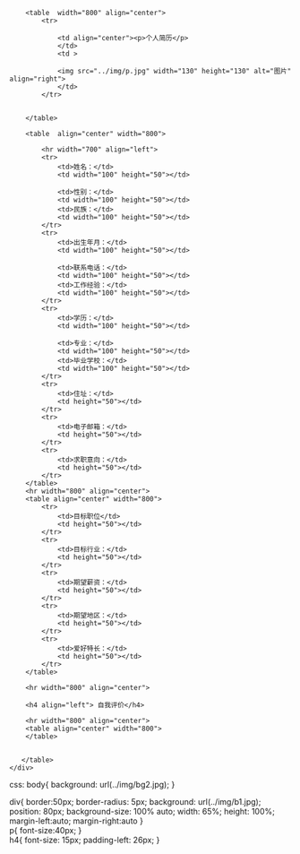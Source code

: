 <!DOCTYPE html>
<html>
<head>
	<title>简历二</title>
	<meta charset="utf-8">
	<link rel="stylesheet" type="text/css" href="../css/mystyle.css">
</head>
<body>
	<div>
		
		<table  width="800" align="center">
			<tr>
				
				<td align="center"><p>个人简历</p>
				</td>
				<td >
					
				<img src="../img/p.jpg" width="130" height="130" alt="图片" align="right">
				</td>
			</tr>
 
 
		</table>
		
		<table  align="center" width="800">
			
			<hr width="700" align="left">
			<tr>
				<td>姓名：</td>
				<td width="100" height="50"></td>
				
				<td>性别：</td>
				<td width="100" height="50"></td>
				<td>民族：</td>
				<td width="100" height="50"></td>
			</tr>
			<tr>
				<td>出生年月：</td>
				<td width="100" height="50"></td>
				
				<td>联系电话：</td>
				<td width="100" height="50"></td>
				<td>工作经验：</td>
				<td width="100" height="50"></td>
			</tr>
			<tr>
				<td>学历：</td>
				<td width="100" height="50"></td>
				
				<td>专业：</td>
				<td width="100" height="50"></td>
				<td>毕业学校：</td>
				<td width="100" height="50"></td>
			</tr>
			<tr>
				<td>住址：</td>
				<td height="50"></td>
			</tr>
			<tr>
				<td>电子邮箱：</td>
				<td height="50"></td>
			</tr>
			<tr>
				<td>求职意向：</td>
				<td height="50"></td>
			</tr>
	    </table>
	    <hr width="800" align="center">
	    <table align="center" width="800">
	        <tr>
				<td>目标职位</td>
				<td height="50"></td>
			</tr>
			<tr>
				<td>目标行业：</td>
				<td height="50"></td>
			</tr>
			<tr>
				<td>期望薪资：</td>
				<td height="50"></td>
			</tr>
			<tr>
				<td>期望地区：</td>
				<td height="50"></td>
			</tr>
			<tr>
				<td>爱好特长：</td>
				<td height="50"></td>
			</tr>
		</table>
			
		<hr width="800" align="center">
		
		<h4 align="left"> 自我评价</h4>
		
		<hr width="800" align="center">
		<table align="center" width="800">
		</table>
 
 
	   </table>
	</div>
</body>
</html>
css:
body{
		background: url(../img/bg2.jpg);
    }
 
div{
	border:50px;
	border-radius: 5px;
	background: url(../img/b1.jpg);
	position: 80px;
	background-size: 100% auto;
	width: 65%;
	height: 100%;
	margin-left:auto;
	margin-right:auto
   }  
 p{
 	 font-size:40px;
   }  
 h4{
 	font-size: 15px;
 	padding-left: 26px;
   }

